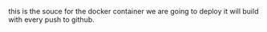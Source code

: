 this is the souce for the docker container we are going to deploy
it will build with every push to github.